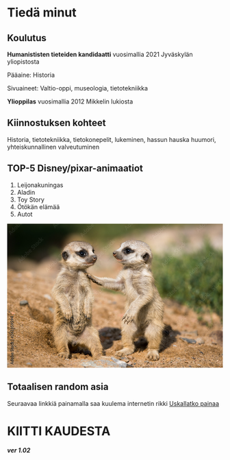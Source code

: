 # **Tiedä minut**

## **Koulutus**

**Humanististen tieteiden kandidaatti** vuosimallia 2021 Jyväskylän yliopistosta

Pääaine: Historia

Sivuaineet: Valtio-oppi, museologia, tietotekniikka

**Ylioppilas** vuosimallia 2012 Mikkelin lukiosta

## **Kiinnostuksen kohteet**

Historia, tietotekniikka, tietokonepelit, lukeminen, hassun hauska huumori, yhteiskunnallinen valveutuminen

## **TOP-5 Disney/pixar-animaatiot**

1. Leijonakuningas
2. Aladin
3. Toy Story
4. Ötökän elämää
5. Autot

![Mangusteja](assets/images/mangusteja.jpg "Mangusteja")

## **Totaalisen random asia**

Seuraavaa linkkiä painamalla saa kuulema internetin rikki [Uskallatko painaa](https://www.google.fi/search?q=google)

# **KIITTI KAUDESTA**

##### ver 1.02
